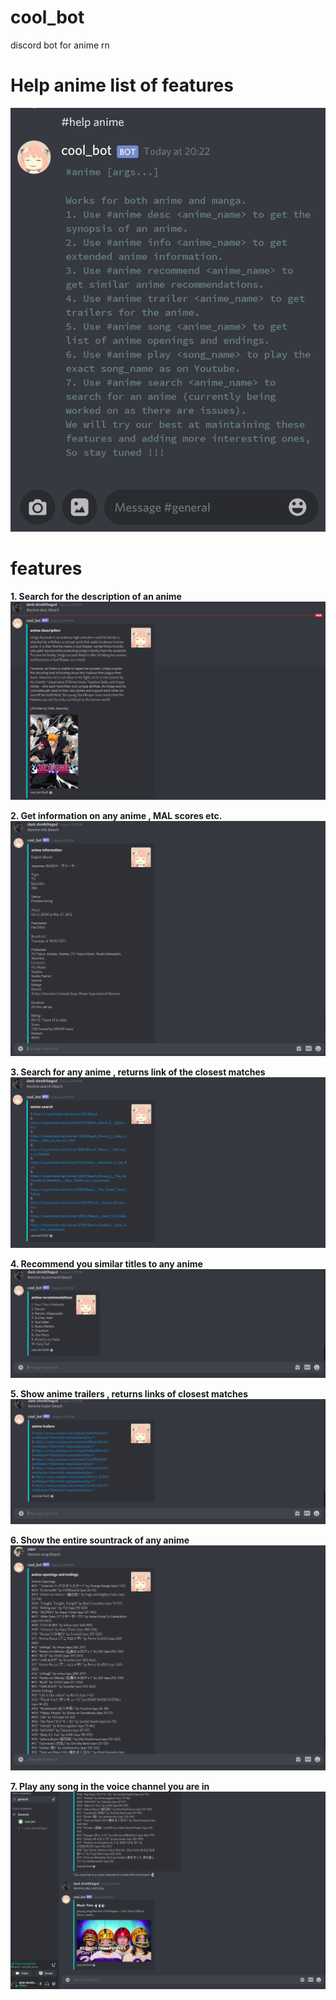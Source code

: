 # cool_bot
discord bot for anime rn

# Help anime list of features
![help anime](Images/help.jpeg)

# features 

**1. Search for the description of an anime**
![anime search](Images/Selection_010.png)

**2. Get information on any anime , MAL scores etc.**
![anime info](Images/Selection_011.png)

**3. Search for any anime , returns link of the closest matches**
![anime info](Images/Selection_012.png)

**4. Recommend you similar titles to any anime**
![anime recommend](Images/Selection_013.png)

**5. Show anime trailers , returns links of closest matches**
![anime trailer](Images/Selection_014.png)

**6. Show the entire sountrack of any anime**
![anime song](Images/Selection_016.png)

**7. Play any song in the voice channel you are in**
![anime song](Images/Selection_018.png)
